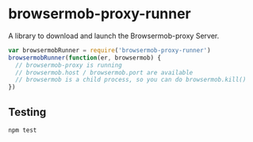 # browsermob-proxy-runner
A library to download and launch the Browsermob-proxy Server.

```javascript
var browsermobRunner = require('browsermob-proxy-runner')
browsermobRunner(function(er, browsermob) {
  // browsermob-proxy is running
  // browsermob.host / browsermob.port are available
  // browsermob is a child process, so you can do browsermob.kill()
})
```

Testing
---

```sh
npm test
```